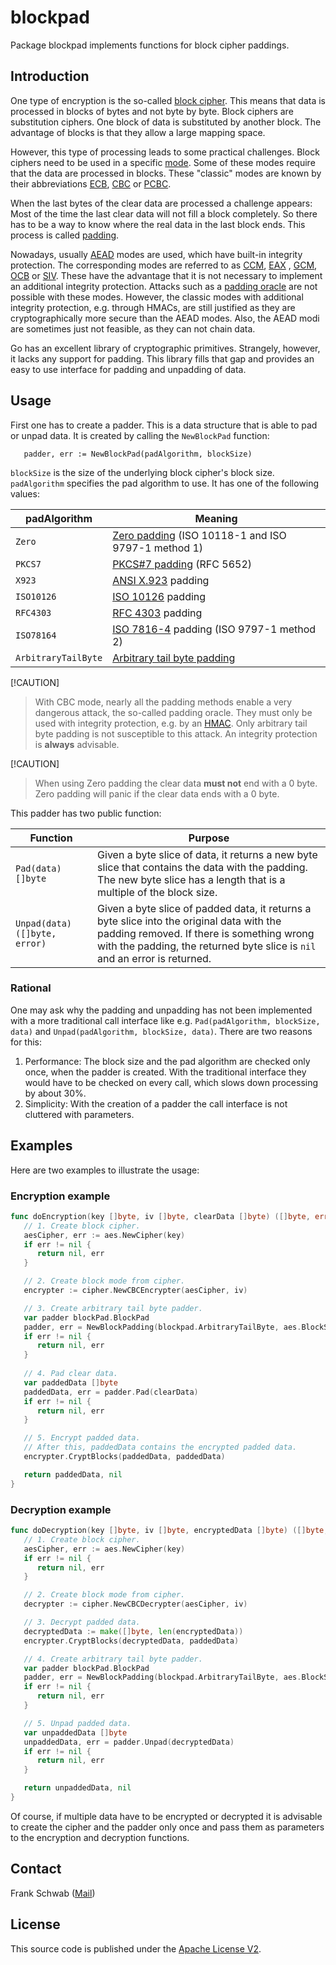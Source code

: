 # blockpad

Package blockpad implements functions for block cipher paddings.

## Introduction

One type of encryption is the so-called [block cipher](https://en.wikipedia.org/wiki/Block_cipher).
This means that data is processed in blocks of bytes and not byte by byte.
Block ciphers are substitution ciphers.
One block of data is substituted by another block.
The advantage of blocks is that they allow a large mapping space.

However, this type of processing leads to some practical challenges.
Block ciphers need to be used in a specific [mode](https://en.wikipedia.org/wiki/Block_cipher_mode_of_operation).
Some of these modes require that the data are processed in blocks.
These "classic" modes are known by their abbreviations [ECB](https://en.wikipedia.org/wiki/Block_cipher_mode_of_operation#Electronic_codebook_(ECB)), [CBC](https://en.wikipedia.org/wiki/Block_cipher_mode_of_operation#Cipher_block_chaining_(CBC)) or [PCBC](https://en.wikipedia.org/wiki/Block_cipher_mode_of_operation#Propagating_cipher_block_chaining_(PCBC)).

When the last bytes of the clear data are processed a challenge appears:
Most of the time the last clear data will not fill a block completely.
So there has to be a way to know where the real data in the last block ends.
This process is called [padding](https://en.wikipedia.org/wiki/Padding_(cryptography)).

Nowadays, usually [AEAD](https://en.wikipedia.org/wiki/Authenticated_encryption) modes are used, which have built-in integrity protection.
The corresponding modes are referred to as [CCM](https://en.wikipedia.org/wiki/CCM_mode), [EAX](https://en.wikipedia.org/wiki/EAX_mode) , [GCM](https://en.wikipedia.org/wiki/Galois/Counter_Mode), [OCB](https://en.wikipedia.org/wiki/OCB_mode) or [SIV](https://en.wikipedia.org/wiki/Block_cipher_mode_of_operation#Synthetic_initialization_vector_(SIV)).
These have the advantage that it is not necessary to implement an additional integrity protection.
Attacks such as a [padding oracle]((https://en.wikipedia.org/wiki/Padding_oracle_attack)) are not possible with these modes.
However, the classic modes with additional integrity protection, e.g. through HMACs, are still justified as they are cryptographically more secure than the AEAD modes.
Also, the AEAD modi are sometimes just not feasible, as they can not chain data.

Go has an excellent library of cryptographic primitives.
Strangely, however, it lacks any support for padding.
This library fills that gap and provides an easy to use interface for padding and unpadding of data.

## Usage

First one has to create a padder.
This is a data structure that is able to pad or unpad data.
It is created by calling the `NewBlockPad` function:

```
   padder, err := NewBlockPad(padAlgorithm, blockSize)
```

`blockSize` is the size of the underlying block cipher's block size.
`padAlgorithm` specifies the pad algorithm to use.
It has one of the following values:

| padAlgorithm        | Meaning                                                                                                                 |
|---------------------|-------------------------------------------------------------------------------------------------------------------------|
| `Zero`              | [Zero padding](https://en.wikipedia.org/wiki/Padding_(cryptography)#Zero_padding) (ISO 10118-1 and ISO 9797-1 method 1) |
| `PKCS7`             | [PKCS#7 padding](https://en.wikipedia.org/wiki/Padding_(cryptography)#PKCS#5_and_PKCS#7) (RFC 5652)                     |
| `X923`              | [ANSI X.923](https://en.wikipedia.org/wiki/Padding_(cryptography)#ANSI_X9.23) padding                                   |
| `ISO10126`          | [ISO 10126](https://en.wikipedia.org/wiki/Padding_(cryptography)#ISO_10126) padding                                     |
| `RFC4303`           | [RFC 4303](https://datatracker.ietf.org/doc/html/rfc4303#section-2.4) padding                                           |
| `ISO78164`          | [ISO 7816-4](https://en.wikipedia.org/wiki/Padding_(cryptography)#ISO/IEC_7816-4) padding (ISO 9797-1 method 2)         |
| `ArbitraryTailByte` | [Arbitrary tail byte padding](https://eprint.iacr.org/2003/098.pdf)                                                     |

[!CAUTION]
> With CBC mode, nearly all the padding methods enable a very dangerous attack, the so-called padding oracle.
> They must only be used with integrity protection, e.g. by an [HMAC](https://en.wikipedia.org/wiki/HMAC).
> Only arbitrary tail byte padding is not susceptible to this attack.
> An integrity protection is **always** advisable.

[!CAUTION]
> When using Zero padding the clear data **must not** end with a 0 byte.
> Zero padding will panic if the clear data ends with a 0 byte.

This padder has two public function:

| Function                      | Purpose                                                                                                                                                                                                              |
|-------------------------------|----------------------------------------------------------------------------------------------------------------------------------------------------------------------------------------------------------------------|
| `Pad(data) []byte`            | Given a byte slice of data, it returns a new byte slice that contains the data with the padding. The new byte slice has a length that is a multiple of the block size.                                               |
| `Unpad(data) ([]byte, error)` | Given a byte slice of padded data, it returns a byte slice into the original data with the padding removed. If there is something wrong with the padding, the returned byte slice is `nil` and an error is returned. |

### Rational

One may ask why the padding and unpadding has not been implemented with a more traditional call interface like e.g. `Pad(padAlgorithm, blockSize, data)` and `Unpad(padAlgorithm, blockSize, data)`.
There are two reasons for this:

1. Performance: The block size and the pad algorithm are checked only once, when the padder is created. With the traditional interface they would have to be checked on every call, which slows down processing by about 30%.
2. Simplicity: With the creation of a padder the call interface is not cluttered with parameters.

## Examples

Here are two examples to illustrate the usage:

### Encryption example

```go
func doEncryption(key []byte, iv []byte, clearData []byte) ([]byte, error) {
   // 1. Create block cipher.
   aesCipher, err := aes.NewCipher(key)
   if err != nil {
      return nil, err
   }

   // 2. Create block mode from cipher.	
   encrypter := cipher.NewCBCEncrypter(aesCipher, iv)

   // 3. Create arbitrary tail byte padder.	
   var padder blockPad.BlockPad
   padder, err = NewBlockPadding(blockpad.ArbitraryTailByte, aes.BlockSize)
   if err != nil {
      return nil, err
   }
	
   // 4. Pad clear data.
   var paddedData []byte
   paddedData, err = padder.Pad(clearData)
   if err != nil {
      return nil, err
   }

   // 5. Encrypt padded data.
   // After this, paddedData contains the encrypted padded data.
   encrypter.CryptBlocks(paddedData, paddedData)

   return paddedData, nil
}
```

### Decryption example

```go
func doDecryption(key []byte, iv []byte, encryptedData []byte) ([]byte, error) {
   // 1. Create block cipher.
   aesCipher, err := aes.NewCipher(key)
   if err != nil {
      return nil, err
   }

   // 2. Create block mode from cipher.	
   decrypter := cipher.NewCBCDecrypter(aesCipher, iv)

   // 3. Decrypt padded data.	
   decryptedData := make([]byte, len(encryptedData))
   encrypter.CryptBlocks(decryptedData, paddedData)

   // 4. Create arbitrary tail byte padder.	
   var padder blockPad.BlockPad		
   padder, err = NewBlockPadding(blockpad.ArbitraryTailByte, aes.BlockSize)
   if err != nil {
      return nil, err
   }

   // 5. Unpad padded data.	
   var unpaddedData []byte
   unpaddedData, err = padder.Unpad(decryptedData)
   if err != nil {
      return nil, err
   }

   return unpaddedData, nil
}
```

 Of course, if multiple data have to be encrypted or decrypted it is advisable to create
 the cipher and the padder only once and pass them as parameters to the encryption and
 decryption functions.

## Contact

Frank Schwab ([Mail](mailto:github.sfdhi@slmails.com "Mail"))

## License

This source code is published under the [Apache License V2](https:www.apache.org/licenses/LICENSE-2.0.txt).
